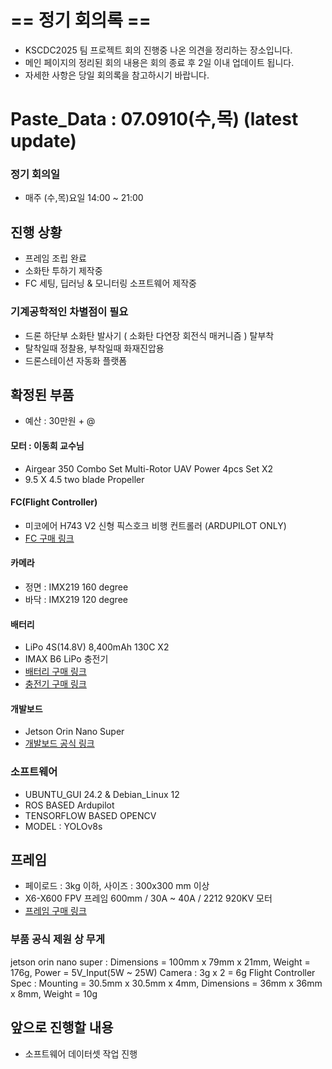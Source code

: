 # == 정기 회의록 ==
- KSCDC2025 팀 프로젝트 회의 진행중 나온 의견을 정리하는 장소입니다.
- 메인 페이지의 정리된 회의 내용은 회의 종료 후 2일 이내 업데이트 됩니다.
- 자세한 사항은 당일 회의록을 참고하시기 바랍니다.

# Paste_Data : 07.0910(수,목) (latest update) 

### 정기 회의일
- 매주 (수,목)요일 14:00 ~ 21:00

## 진행 상황
- 프레임 조립 완료
- 소화탄 투하기 제작중
- FC 세팅, 딥러닝 & 모니터링 소프트웨어 제작중

### 기계공학적인 차별점이 필요
- 드론 하단부 소화탄 발사기 ( 소화탄 다연장 회전식 매커니즘 ) 탈부착
- 탈착일때 정찰용, 부착일때 화재진압용
- 드론스테이션 자동화 플랫폼

## 확정된 부품
- 예산 : 30만원 + @

#### 모터 : 이동희 교수님 
- Airgear 350 Combo Set Multi-Rotor UAV Power 4pcs Set X2
- 9.5 X 4.5 two blade Propeller
  
#### FC(Flight Controller)
- 미코에어 H743 V2 신형 픽스호크 비행 컨트롤러 (ARDUPILOT ONLY)
- [FC 구매 링크](https://ko.aliexpress.com/item/1005008824819033.html?spm=a2g0o.order_list.order_list_main.119.f19d140fXWRv7X&gatewayAdapt=glo2kor)

#### 카메라
- 정면 : IMX219 160 degree
- 바닥 : IMX219 120 degree

#### 배터리 
- LiPo 4S(14.8V) 8,400mAh 130C X2 
- IMAX B6 LiPo 충전기
- [배터리 구매 링크](https://ko.aliexpress.com/item/1005001956377380.html?spm=a2g0o.order_list.order_list_main.131.f19d140fXWRv7X&gatewayAdapt=glo2kor)
- [충전기 구매 링크](https://ko.aliexpress.com/item/1005005231331856.html?spm=a2g0o.order_list.order_list_main.125.f19d140fXWRv7X&gatewayAdapt=glo2kor)

#### 개발보드 
- Jetson Orin Nano Super
- [개발보드 공식 링크](https://www.nvidia.com/ko-kr/autonomous-machines/embedded-systems/jetson-orin/nano-super-developer-kit/)

### 소프트웨어
- UBUNTU_GUI 24.2 & Debian_Linux 12
- ROS BASED Ardupilot
- TENSORFLOW BASED OPENCV
- MODEL : YOLOv8s

## 프레임
- 페이로드 : 3kg 이하, 사이즈 : 300x300 mm 이상
- X6-X600 FPV 프레임 600mm / 30A ~ 40A / 2212 920KV 모터
- [프레임 구매 링크](https://ko.aliexpress.com/item/1005008274592701.html?spm=a2g0o.order_list.order_list_main.137.f19d140fXWRv7X&gatewayAdapt=glo2kor)

### 부품 공식 제원 상 무게
jetson orin nano super : Dimensions = 100mm x 79mm x 21mm, Weight = 176g, Power = 5V_Input(5W ~ 25W)
Camera : 3g x 2 = 6g
Flight Controller Spec : Mounting = 30.5mm x 30.5mm x 4mm, Dimensions = 36mm x 36mm x 8mm, Weight = 10g


## 앞으로 진행할 내용
- 소프트웨어 데이터셋 작업 진행
